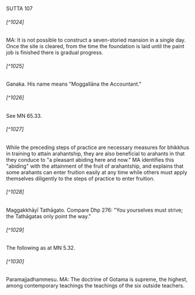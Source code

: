 SUTTA 107

###### [^1024]
MA: It is not possible to construct a seven-storied mansion in a single day. Once the site is cleared, from the time the foundation is laid until the paint job is finished there is gradual progress.

###### [^1025]
Ganaka. His name means "Moggallāna the Accountant."

###### [^1026]
See MN 65.33.

###### [^1027]
While the preceding steps of practice are necessary measures for bhikkhus in training to attain arahantship, they are also beneficial to arahants in that they conduce to "a pleasant abiding here and now." MA identifies this "abiding" with the attainment of the fruit of arahantship, and explains that some arahants can enter fruition easily at any time while others must apply themselves diligently to the steps of practice to enter fruition.

###### [^1028]
Maggakkhāyī Tathāgato. Compare Dhp 276: "You yourselves must strive; the Tathāgatas only point the way."

###### [^1029]
The following as at MN 5.32.

###### [^1030]
Paramajjadhammesu. MA: The doctrine of Gotama is supreme, the highest, among contemporary teachings the teachings of the six outside teachers.

